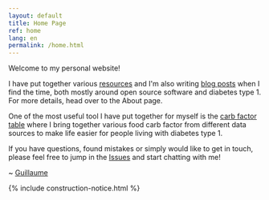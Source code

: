 ```yaml
---
layout: default
title: Home Page
ref: home
lang: en
permalink: /home.html
---
```


Welcome to my personal website!

I have put together various [resources](../resources.html) and I'm also writing [blog posts](../blog-posts.html) when I find the time, both mostly around open source software and diabetes type 1.
For more details, head over to the About page.

One of the most useful tool I have put together for myself is the [carb factor table](../diabetes/carb-factor.html) where I bring together various food carb factor from different data sources to make life easier for people living with diabetes type 1.

If you have questions, found mistakes or simply would like to get in touch, please feel free to jump in the [Issues](https://github.com/gcharest/gcharest.github.io/issues) and start chatting with me!

~ [Guillaume](https://twitter.com/GuillCharest)

{% include construction-notice.html %}

